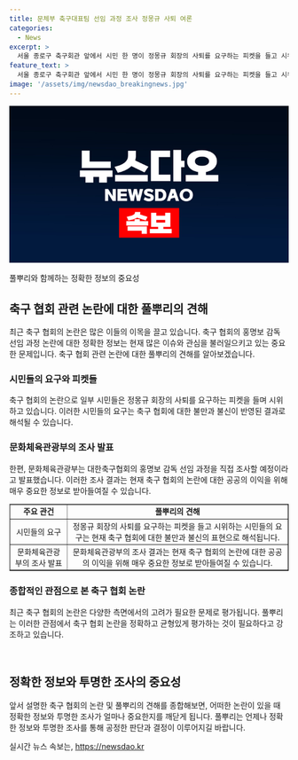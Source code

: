 ```yaml
---
title: 문체부 축구대표팀 선임 과정 조사 정몽규 사퇴 여론
categories:
  - News
excerpt: >
  서울 종로구 축구회관 앞에서 시민 한 명이 정몽규 회장의 사퇴를 요구하는 피켓을 들고 시위했다. 문화체육관광부는 대한축구협회의 홍명보 감독 선임과 관련 조사를 진행할 예정이다. (150자)
feature_text: >
  서울 종로구 축구회관 앞에서 시민 한 명이 정몽규 회장의 사퇴를 요구하는 피켓을 들고 시위했다. 문화체육관광부는 대한축구협회의 홍명보 감독 선임과 관련 조사를 진행할 예정이다. (150자)
image: '/assets/img/newsdao_breakingnews.jpg'
---
```


<p><img src="/assets/img/newsdao_breakingnews.jpg" alt="firstkoreanews 속보" /></p>

<p>풀뿌리와 함께하는 정확한 정보의 중요성</p>

<h2 data-ke-size="size26">축구 협회 관련 논란에 대한 풀뿌리의 견해</h2>

<p data-ke-size="size16">최근 축구 협회의 논란은 많은 이들의 이목을 끌고 있습니다. 축구 협회의 홍명보 감독 선임 과정 논란에 대한 정확한 정보는 현재 많은 이슈와 관심을 불러일으키고 있는 중요한 문제입니다. 축구 협회 관련 논란에 대한 풀뿌리의 견해를 알아보겠습니다.</p>

<h3>시민들의 요구와 피켓들</h3>

<p data-ke-size="size16">축구 협회의 논란으로 일부 시민들은 정몽규 회장의 사퇴를 요구하는 피켓을 들며 시위하고 있습니다. 이러한 시민들의 요구는 축구 협회에 대한 불만과 불신이 반영된 결과로 해석될 수 있습니다.</p>

<h3>문화체육관광부의 조사 발표</h3>

<p data-ke-size="size16">한편, 문화체육관광부는 대한축구협회의 홍명보 감독 선임 과정을 직접 조사할 예정이라고 발표했습니다. 이러한 조사 결과는 현재 축구 협회의 논란에 대한 공공의 이익을 위해 매우 중요한 정보로 받아들여질 수 있습니다.</p>

<table style="width: 100%;" border="1">
<tbody>
<tr>
<td style="text-align: center; height: 17px;"><b>주요 관건</b></td>
<td style="text-align: center; height: 17px;"><b>풀뿌리의 견해</b></td>
</tr>
<tr>
<td style="text-align: center; height: 17px;">시민들의 요구</td>
<td style="text-align: center; height: 17px;">정몽규 회장의 사퇴를 요구하는 피켓을 들고 시위하는 시민들의 요구는 현재 축구 협회에 대한 불만과 불신의 표현으로 해석됩니다.</td>
</tr>
<tr>
<td style="text-align: center; height: 17px;">문화체육관광부의 조사 발표</td>
<td style="text-align: center; height: 17px;">문화체육관광부의 조사 결과는 현재 축구 협회의 논란에 대한 공공의 이익을 위해 매우 중요한 정보로 받아들여질 수 있습니다.</td>
</tr>
</tbody>
</table>

<h3>종합적인 관점으로 본 축구 협회 논란</h3>

<p data-ke-size="size16">최근 축구 협회의 논란은 다양한 측면에서의 고려가 필요한 문제로 평가됩니다. 풀뿌리는 이러한 관점에서 축구 협회 논란을 정확하고 균형있게 평가하는 것이 필요하다고 강조하고 있습니다.</p>

<p data-ke-size="size16">&nbsp;</p>

<h2 data-ke-size="size26">정확한 정보와 투명한 조사의 중요성</h2>

<p data-ke-size="size16">앞서 설명한 축구 협회의 논란 및 풀뿌리의 견해를 종합해보면, 어떠한 논란이 있을 때 정확한 정보와 투명한 조사가 얼마나 중요한지를 깨닫게 됩니다. 풀뿌리는 언제나 정확한 정보와 투명한 조사를 통해 공정한 판단과 결정이 이루어지길 바랍니다.</p>
실시간 뉴스 속보는, <a href="https://newsdao.kr" rel="dofollow">https://newsdao.kr</a>


